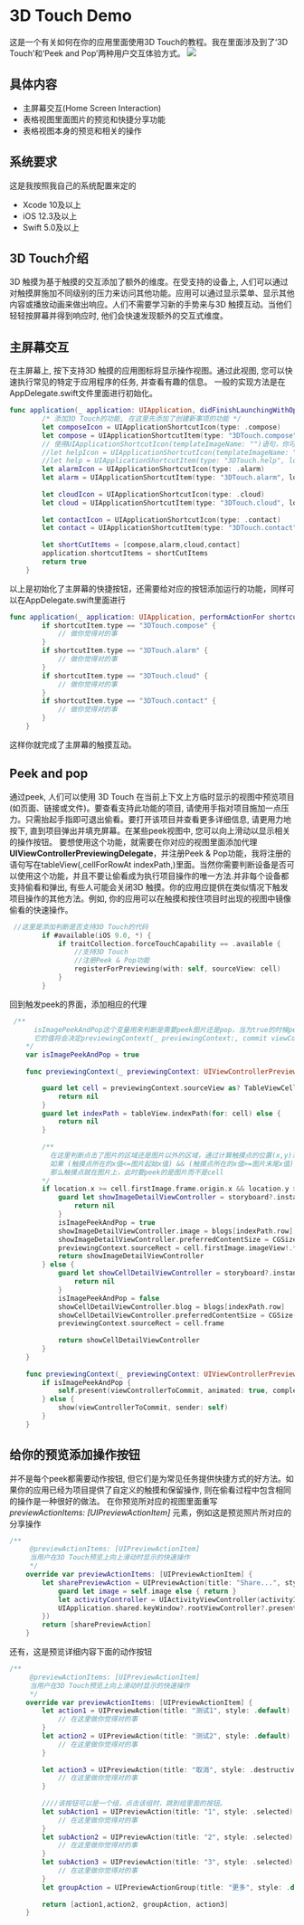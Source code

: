 # 3D Touch Demo
这是一个有关如何在你的应用里面使用3D Touch的教程。我在里面涉及到了‘3D Touch’和‘Peek and Pop’两种用户交互体验方式。
![](https://github.com/HuangRunHua/3DTouchDemo/blob/master/3DTouchDemo/demoPicture.jpg)
## 具体内容
- 主屏幕交互(Home Screen Interaction)
- 表格视图里面图片的预览和快捷分享功能
- 表格视图本身的预览和相关的操作

## 系统要求
这是我按照我自己的系统配置来定的
- Xcode 10及以上
- iOS 12.3及以上
- Swift 5.0及以上

## 3D Touch介绍
3D 触摸为基于触摸的交互添加了额外的维度。在受支持的设备上, 人们可以通过对触摸屏施加不同级别的压力来访问其他功能。应用可以通过显示菜单、显示其他内容或播放动画来做出响应。人们不需要学习新的手势来与3D 触摸互动。当他们轻轻按屏幕并得到响应时, 他们会快速发现额外的交互式维度。

## 主屏幕交互
在主屏幕上, 按下支持3D 触摸的应用图标将显示操作视图。通过此视图, 您可以快速执行常见的特定于应用程序的任务, 并查看有趣的信息。
一般的实现方法是在AppDelegate.swift文件里面进行初始化。
```swift
func application(_ application: UIApplication, didFinishLaunchingWithOptions launchOptions: [UIApplication.LaunchOptionsKey: Any]?) -> Bool {
        /* 添加3D Touch的功能, 在这里先添加了创建新事项的功能 */
        let composeIcon = UIApplicationShortcutIcon(type: .compose)
        let compose = UIApplicationShortcutItem(type: "3DTouch.compose", localizedTitle: "新建博客", localizedSubtitle: nil, icon: composeIcon, userInfo: nil)
        // 使用UIApplicationShortcutIcon(templateImageName: "")语句，你可以添加你自己的图标，在这里我们不用
        //let helpIcon = UIApplicationShortcutIcon(templateImageName: "help")
        //let help = UIApplicationShortcutItem(type: "3DTouch.help", localizedTitle: "帮助", localizedSubtitle: nil, icon: helpIcon, userInfo: nil)
        let alarmIcon = UIApplicationShortcutIcon(type: .alarm)
        let alarm = UIApplicationShortcutItem(type: "3DTouch.alarm", localizedTitle: "设定闹钟", localizedSubtitle: nil, icon: alarmIcon, userInfo: nil)
        
        let cloudIcon = UIApplicationShortcutIcon(type: .cloud)
        let cloud = UIApplicationShortcutItem(type: "3DTouch.cloud", localizedTitle: "查看云端", localizedSubtitle: nil, icon: cloudIcon, userInfo: nil)
        
        let contactIcon = UIApplicationShortcutIcon(type: .contact)
        let contact = UIApplicationShortcutItem(type: "3DTouch.contact", localizedTitle: "个人中心", localizedSubtitle: nil, icon: contactIcon, userInfo: nil)
        
        let shortCutItems = [compose,alarm,cloud,contact]
        application.shortcutItems = shortCutItems
        return true
    }
```
以上是初始化了主屏幕的快捷按钮，还需要给对应的按钮添加运行的功能，同样可以在AppDelegate.swift里面进行
```swift
func application(_ application: UIApplication, performActionFor shortcutItem: UIApplicationShortcutItem, completionHandler: @escaping (Bool) -> Void) {
        if shortcutItem.type == "3DTouch.compose" {
            // 做你觉得对的事
        }
        if shortcutItem.type == "3DTouch.alarm" {
            // 做你觉得对的事
        }
        if shortcutItem.type == "3DTouch.cloud" {
            // 做你觉得对的事
        }
        if shortcutItem.type == "3DTouch.contact" {
            // 做你觉得对的事
        }
    }
```
这样你就完成了主屏幕的触摸互动。

## Peek and pop
通过peek, 人们可以使用 3D Touch 在当前上下文上方临时显示的视图中预览项目 (如页面、链接或文件)。要查看支持此功能的项目, 请使用手指对项目施加一点压力。只需抬起手指即可退出偷看。要打开该项目并查看更多详细信息, 请更用力地按下, 直到项目弹出并填充屏幕。在某些peek视图中, 您可以向上滑动以显示相关的操作按钮。
要想使用这个功能，就需要在你对应的视图里面添加代理**UIViewControllerPreviewingDelegate**，并注册Peek & Pop功能，我将注册的语句写在tableView(,cellForRowAt indexPath,)里面。当然你需要判断设备是否可以使用这个功能，并且不要让偷看成为执行项目操作的唯一方法.并非每个设备都支持偷看和弹出, 有些人可能会关闭3D 触摸。你的应用应提供在类似情况下触发项目操作的其他方法。例如, 你的应用可以在触摸和按住项目时出现的视图中镜像偷看的快速操作。
```swift
 //这里是添加判断是否支持3D Touch的代码
        if #available(iOS 9.0, *) {
            if traitCollection.forceTouchCapability == .available {
                //支持3D Touch
                //注册Peek & Pop功能
                registerForPreviewing(with: self, sourceView: cell)
            }
        }
```
回到触发peek的界面，添加相应的代理
```swift
 /**
      isImagePeekAndPop这个变量用来判断是需要peek图片还是pop，当为true的时候peek图片
      它的值将会决定previewingContext(_ previewingContext:, commit viewControllerToCommit)里面使用show()还是present()
    */
    var isImagePeekAndPop = true
    
    func previewingContext(_ previewingContext: UIViewControllerPreviewing, viewControllerForLocation location: CGPoint) -> UIViewController? {

        guard let cell = previewingContext.sourceView as? TableViewCell else {
            return nil
        }
        guard let indexPath = tableView.indexPath(for: cell) else {
            return nil
        }
        
        /**
          在这里判断点击了图片的区域还是图片以外的区域，通过计算触摸点的位置(x,y)来判断
          如果 (触摸点所在的x值<=图片起始x值) && (触摸点所在的x值>=图片末尾x值) && (触摸点所在的y值<=图片起始y值) && (触摸点所在的y值>=图片末尾y值)
          那么触摸点就在图片上，此时要peek的是图片而不是cell
        */
        if location.x >= cell.firstImage.frame.origin.x && location.y >= cell.firstImage.frame.origin.y && location.y <= cell.firstImage.frame.origin.y + cell.firstImage.frame.height && location.x <= cell.firstImage.frame.origin.x + cell.firstImage.frame.width {
            guard let showImageDetailViewController = storyboard?.instantiateViewController(withIdentifier: "ShowDetailImageStoryboard") as? detailImageViewController else {
                return nil
            }
            isImagePeekAndPop = true
            showImageDetailViewController.image = blogs[indexPath.row].image
            showImageDetailViewController.preferredContentSize = CGSize(width: 0.0, height: 360.0)
            previewingContext.sourceRect = cell.firstImage.imageView!.frame
            return showImageDetailViewController
        } else {
            guard let showCellDetailViewController = storyboard?.instantiateViewController(withIdentifier: "ShowDetailCellStoryboard") as? detailCellTableViewController else {
                return nil
            }
            isImagePeekAndPop = false
            showCellDetailViewController.blog = blogs[indexPath.row]
            showCellDetailViewController.preferredContentSize = CGSize(width: 0.0, height: 420.0)
            previewingContext.sourceRect = cell.frame
            
            return showCellDetailViewController
        }
    }
    
    func previewingContext(_ previewingContext: UIViewControllerPreviewing, commit viewControllerToCommit: UIViewController) {
        if isImagePeekAndPop {
            self.present(viewControllerToCommit, animated: true, completion: nil)
        } else {
            show(viewControllerToCommit, sender: self)
        }
    }
```

## 给你的预览添加操作按钮
并不是每个peek都需要动作按钮, 但它们是为常见任务提供快捷方式的好方法。如果你的应用已经为项目提供了自定义的触摸和保留操作, 则在偷看过程中包含相同的操作是一种很好的做法。
在你预览所对应的视图里面重写 *previewActionItems: [UIPreviewActionItem]* 元素，例如这是预览照片所对应的分享操作
```swift
/**
     @previewActionItems: [UIPreviewActionItem]
     当用户在3D Touch预览上向上滑动时显示的快速操作
     */
    override var previewActionItems: [UIPreviewActionItem] {
        let sharePreviewAction = UIPreviewAction(title: "Share...", style: .default, handler: {(_, _) in
            guard let image = self.image else { return }
            let activityController = UIActivityViewController(activityItems: [image], applicationActivities: nil)
            UIApplication.shared.keyWindow?.rootViewController?.present(activityController, animated: true, completion: nil)
        })
        return [sharePreviewAction]
    }
```
还有，这是预览详细内容下面的动作按钮
```swift
/**
     @previewActionItems: [UIPreviewActionItem]
     当用户在3D Touch预览上向上滑动时显示的快速操作
     */
    override var previewActionItems: [UIPreviewActionItem] {
        let action1 = UIPreviewAction(title: "测试1", style: .default) { (_, _) in
            // 在这里做你觉得对的事
        }
        let action2 = UIPreviewAction(title: "测试2", style: .default) { (_, _) in
            // 在这里做你觉得对的事
        }
        
        let action3 = UIPreviewAction(title: "取消", style: .destructive) { (_, _) in
            // 在这里做你觉得对的事
        }
        
        ////该按钮可以是一个组，点击该组时，跳到组里面的按钮。
        let subAction1 = UIPreviewAction(title: "1", style: .selected) { (_, _) in
            // 在这里做你觉得对的事
        }
        let subAction2 = UIPreviewAction(title: "2", style: .selected) { (_, _) in
            // 在这里做你觉得对的事
        }
        let subAction3 = UIPreviewAction(title: "3", style: .selected) { (_, _) in
            // 在这里做你觉得对的事
        }
        let groupAction = UIPreviewActionGroup(title: "更多", style: .default, actions: [subAction1, subAction2, subAction3])
        
        return [action1,action2, groupAction, action3]
    }
```



















